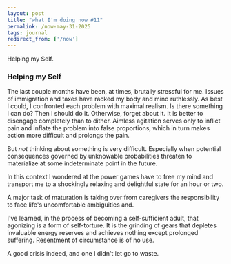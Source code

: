 ```yaml
---
layout: post
title: "what I'm doing now #11"
permalink: /now-may-31-2025
tags: journal
redirect_from: ['/now']
---
```


Helping my Self.
<!--more-->

### Helping my Self

The last couple months have been, at times, brutally stressful for me.
Issues of immigration and taxes have racked my body and mind ruthlessly.
As best I could, I confronted each problem with maximal realism.
Is there something I can do?
Then I should do it.
Otherwise, forget about it.
It is better to disengage completely than to dither.
Aimless agitation serves only to inflict pain and inflate the problem into false proportions, which in turn makes action more difficult and prolongs the pain.

But _not_ thinking about something is very difficult.
Especially when potential consequences governed by unknowable probabilities threaten to materialize at some indeterminate point in the future.

In this context
I wondered at the power games have to free my mind and transport me to a shockingly relaxing and delightful state for an hour or two.

A major task of maturation is taking over from caregivers the responsibility to face life's uncomfortable ambiguities and.

I've learned, in the process of becoming a self-sufficient adult, that agonizing is a form of self-torture.
It is the grinding of gears that depletes invaluable energy reserves and achieves nothing except prolonged suffering.
Resentment of circumstance is of no use.

A good crisis indeed, and one I didn't let go to waste.
